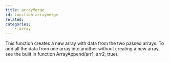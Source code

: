 ```yaml
---
title: arrayMerge
id: function-arraymerge
related:
categories:
    - array
---
```


This function creates a new array with data from the two passed arrays. To add all the data from one array into another without creating a new array see the built in function ArrayAppend(arr1, arr2, true).